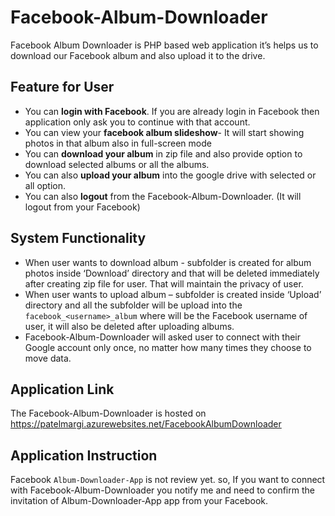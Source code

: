 # Facebook-Album-Downloader
Facebook Album Downloader is PHP based web application it’s helps us to download our Facebook album and also upload it to the drive.
## Feature for User
* You can **login with Facebook**. If you are already login in Facebook then application only ask you to continue with that account.
* You can view your **facebook album slideshow**- It will start showing photos in that album also in full-screen mode
* You can **download your album** in zip file and also provide option to download selected albums or all the albums.
* You can also **upload your album** into the google drive with selected or all option.
* You can also **logout** from the Facebook-Album-Downloader. (It will logout from your Facebook)
## System Functionality
* When user wants to download album - subfolder is created for album photos inside ‘Download’ directory and that will be deleted immediately after creating zip file for user. That will maintain the privacy of user.
* When user wants to upload album – subfolder is created inside ‘Upload’ directory and all the subfolder will be upload into the `facebook_<username>_album` where <username> will be the Facebook username of user, it will also be deleted after uploading albums.
* Facebook-Album-Downloader will asked user to connect with their Google account only once, no matter how many times they choose to move data.
## Application Link
The Facebook-Album-Downloader is hosted on https://patelmargi.azurewebsites.net/FacebookAlbumDownloader
## Application Instruction
Facebook `Album-Downloader-App` is not review yet. so, If you want to connect with Facebook-Album-Downloader you notify me and need to confirm the invitation of Album-Downloader-App app from your Facebook.
